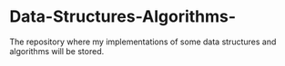# Data-Structures-Algorithms-
The repository where my implementations of some data structures and algorithms will be stored.

